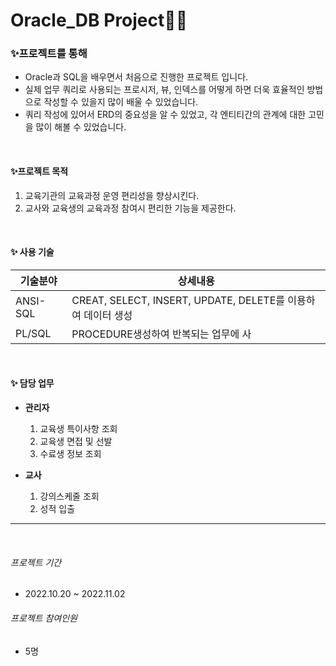 # Oracle_DB Project👩‍💻

### ✨프로젝트를 통해
 - Oracle과 SQL을 배우면서 처음으로 진행한 프로젝트 입니다.
 - 실제 업무 쿼리로 사용되는 프로시저, 뷰, 인덱스를 어떻게 하면 더욱 효율적인 방법으로 작성할 수 있을지 많이 배울 수 있었습니다.
 - 쿼리 작성에 있어서 ERD의 중요성을 알 수 있었고, 각 엔티티간의 관계에 대한 고민을 많이 해볼 수 있었습니다.
 
&nbsp;
&nbsp;

#### ✨프로젝트 목적
1.  교육기관의 교육과정 운영 편리성을 향상시킨다.
2.  교사와 교육생의 교육과정 참여시 편리한 기능을 제공한다.

&nbsp;
&nbsp;

#### ✨ 사용 기술
| 기술분야 | 상세내용 |
| ------ | ------ |
| ANSI-SQL | CREAT, SELECT, INSERT, UPDATE, DELETE를 이용하여 데이터 생성 |
| PL/SQL | PROCEDURE생성하여 반복되는 업무에 사 |


&nbsp;

#### ✨ 담당 업무
- **관리자** 
     1. 교육생 특이사항 조회
     2. 교육생 면접 및 선발
     3. 수료생 정보 조회
&nbsp;
     
- **교사**
    1. 강의스케줄 조회
    2. 성적 입출
&nbsp;
&nbsp;
 &nbsp;
---
&nbsp;
&nbsp;
###### _프로젝트 기간_
- 2022.10.20 ~ 2022.11.02


###### _프로젝트 참여인원_
- 5명


